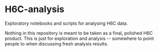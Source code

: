 # H6C-analysis

Exploratory notebooks and scripts for analysing H6C data.

Nothing in this repository is meant to be taken as a final, 
polished H6C product. This is just for exploration and analysis -- 
somewhere to point people to when discussing fresh analysis results.
